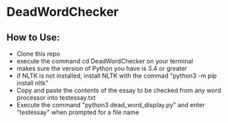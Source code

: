 # DeadWordChecker
## How to Use:
* Clone this repo
* execute the command cd DeadWordChecker on your terminal 
* makes sure the version of Python you have is 3.4 or greater
* if NLTK is not installed, install NLTK with the commad "python3 -m pip install nltk"
* Copy and paste the contents of the essay to be checked from any word processor into testessay.txt
* Execute the command "python3 dead_word_display.py" and enter "testessay" when prompted for a file name
